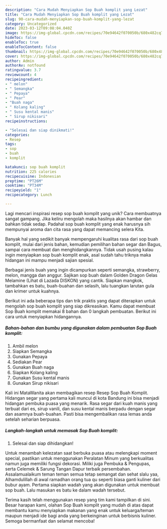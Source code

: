 ```yaml
---
description: "Cara Mudah Menyiapkan Sop Buah komplit yang Lezat"
title: "Cara Mudah Menyiapkan Sop Buah komplit yang Lezat"
slug: 90-cara-mudah-menyiapkan-sop-buah-komplit-yang-lezat
category: Uncategorized
date: 2023-03-12T09:08:04.040Z
image: https://img-global.cpcdn.com/recipes/70e94642f070050b/680x482cq70/sop-buah-komplit-foto-resep-utama.jpg
hideToc: false
enableToc: true
enableTocContent: false
thumbnail: https://img-global.cpcdn.com/recipes/70e94642f070050b/680x482cq70/sop-buah-komplit-foto-resep-utama.jpg
cover: https://img-global.cpcdn.com/recipes/70e94642f070050b/680x482cq70/sop-buah-komplit-foto-resep-utama.jpg
author: Admin
authorAv: notfound
ratingvalue: 3.7
reviewcount: 4
recipeingredient:
- " melon"
- " Semangka"
- " Pepaya"
- " Pear"
- "Buah naga"
- " Kolang kaling"
- " Susu kental manis"
- " Sirup nikisari"
recipeinstructions:

- "Selesai dan siap dinikmati!"
categories:
- Resep
tags:
- sop
- buah
- komplit

katakunci: sop buah komplit 
nutrition: 225 calories
recipecuisine: Indonesian
preptime: "PT26M"
cooktime: "PT34M"
recipeyield: "1"
recipecategory: Lunch

---
```





Lagi mencari inspirasi resep sop buah komplit yang unik? Cara membuatnya sangat gampang. Jika keliru mengolah maka hasilnya akan hambar dan bahkan tidak sedap. Padahal sop buah komplit yang enak harusnya sih mempunyai aroma dan cita rasa yang dapat memancing selera Kita.





Banyak hal yang sedikit banyak mempengaruhi kualitas rasa dari sop buah komplit, mulai dari jenis bahan, kemudian pemilihan bahan segar dan Bagus, sampai cara membuat dan menghidangkannya. Tidak usah pusing kalau ingin menyiapkan sop buah komplit enak,      asal sudah tahu triknya maka hidangan ini mampu menjadi sajian spesial.














Berbagai jenis buah yang ingin dicampurkan seperti semangka, strawberry, melon, mangga dan anggur. Sajikan sop buah dalam Golden Dragon Gelas Melamine (Lihat di Lazada DISKON) yang cantik. Siapkan mangkok, tambahkan es batu, buah-buahan dan selasih, lalu tuangkan larutan gula dan krimer untuk kuahnya.






Berikut ini ada beberapa tips dan trik praktis yang dapat diterapkan untuk mengolah sop buah komplit yang siap dikreasikan. Kamu dapat membuat Sop Buah komplit memakai 8 bahan dan 0 langkah pembuatan. Berikut ini cara untuk menyiapkan hidangannya.

<!--inarticleads1-->

##### Bahan-bahan dan bumbu yang digunakan dalam pembuatan Sop Buah komplit:

1. Ambil  melon
1. Siapkan  Semangka
1. Gunakan  Pepaya
1. Sediakan  Pear
1. Gunakan Buah naga
1. Siapkan  Kolang kaling
1. Gunakan  Susu kental manis
1. Gunakan  Sirup nikisari


Kali ini MataWanita akan membagikan resep Resep Sop Buah Komplit. Hidangan segar yang pertama kali muncul di kota Bandung ini bisa menjadi hidangan pembuka puasa yang menarik. Rasa segar dari kuah manis yang terbuat dari es, sirup vanili, dan susu kental manis berpadu dengan segar dan asamnya buah-buahan. Pasti bisa mengembalikan rasa lemas anda setelah seharian berpuasa. 

<!--inarticleads2-->

##### Langkah-langkah untuk memasak Sop Buah komplit:


1. Selesai dan siap dihidangkan!

Untuk menambah kelezatan saat berbuka puasa atau melengkapi moment special, pastikan untuk menggunakan Peralatan Minum yang berkualitas namun juga memiliki fungsi dekorasi. Miliki juga Pembuka &amp; Pengupas, serta Celemek &amp; Sarung Tangan Dapur terbaik persembahan. Assalamualaikum teman teman semua tetap semangat dan sehat slalu yaa, Alhamdulillah di awal ramadhan orang tua qu seperti biasa ganti kuliner dari bubur ayam. Pertama siapkan wadah yang akan digunakan untuk membuat sop buah. Lalu masukan es batu ke dalam wadah tersebut. 

Terima kasih telah menggunakan resep yang tim kami tampilkan di sini. Besar harapan kami, olahan Sop Buah komplit yang mudah di atas dapat membantu kamu menyiapkan makanan yang enak untuk keluarga/teman maupun menjadi ide bagi anda yang berkeinginan untuk berbisnis kuliner. Semoga bermanfaat dan selamat mencoba!
